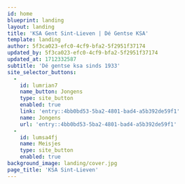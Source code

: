 ```yaml
---
id: home
blueprint: landing
layout: landing
title: 'KSA Gent Sint-Lieven | Dé Gentse KSA'
template: landing
author: 5f3ca023-efc0-4cf9-bfa2-5f2951f37174
updated_by: 5f3ca023-efc0-4cf9-bfa2-5f2951f37174
updated_at: 1712332587
subtitle: 'Dé gentse ksa sinds 1933'
site_selector_buttons:
  -
    id: lumrian7
    name_button: Jongens
    type: site_button
    enabled: true
    link: 'entry::4bb0bd53-5ba2-4801-bad4-a5b392de59f1'
    name: Jongens
    url: 'entry::4bb0bd53-5ba2-4801-bad4-a5b392de59f1'
  -
    id: lumsa4fj
    name: Meisjes
    type: site_button
    enabled: true
background_image: landing/cover.jpg
page_title: 'KSA Sint-Lieven'
---
```


